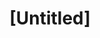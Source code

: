 ---
pid: LLG6
title: "[Untitled]"
location_transcription: In front of all of the public schools closed in 2012
zipcode: '19130'
outside_phl: 
neighborhood: Art Museum,Francisville
age: 
age_range: 
instagram: 
image_file_name: LLG_6.jpg
proposal_transcription: Monument to teachers + our future.
topic: Education,Youth
topic_summary: 0, 0
type: Conceptual
keywords_other: students, school closures of 2012
credit: 
image_labels: 
twitter: 
facebook: 
permalink: "/monuments/llg6/"
layout: item-page
---